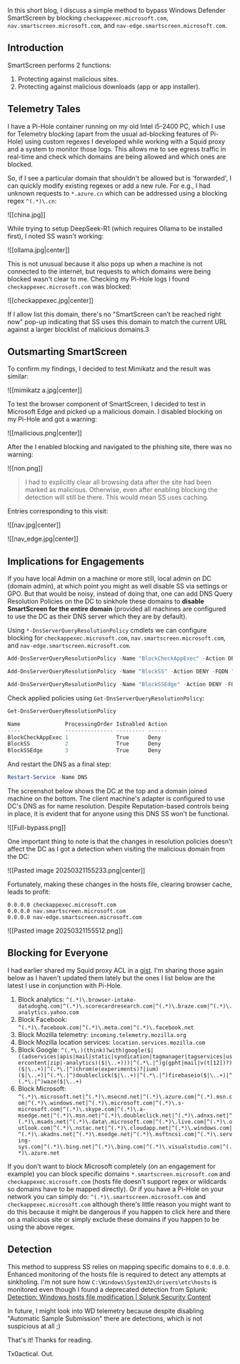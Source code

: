In this short blog, I discuss a simple method to bypass Windows Defender SmartScreen by blocking `checkappexec.microsoft.com`, `nav.smartscreen.microsoft.com`, and `nav-edge.smartscreen.microsoft.com`.
## Introduction

SmartScreen performs 2 functions:
1. Protecting against malicious sites.
2. Protecting against malicious downloads (app or app installer).
## Telemetry Tales

I have a Pi-Hole container running on my old Intel i5-2400 PC, which I use for Telemetry blocking (apart from the usual ad-blocking features of Pi-Hole) using custom regexes I developed while working with a Squid proxy and a system to monitor those logs. This allows me to see egress traffic in real-time and check which domains are being allowed and which ones are blocked.

So, if I see a particular domain that shouldn't be allowed but is 'forwarded', I can quickly modify existing regexes or add a new rule. For e.g., I had unknown requests to `*.azure.cn` which can be addressed using a blocking regex `^(.*)\.cn`:

![[china.jpg]]

While trying to setup DeepSeek-R1 (which requires Ollama to be installed first), I noted SS wasn't working: 

![[ollama.jpg|center]]

This is not unusual because it also pops up when a machine is not connected to the internet, but requests to which domains were being blocked wasn't clear to me. Checking my Pi-Hole logs I found `checkappexec.microsoft.com` was blocked:

![[checkappexec.jpg|center]]

If I allow list this domain, there's no "SmartScreen can't be reached right now" pop-up indicating that SS uses this domain to match the current URL against a larger blocklist of malicious domains.3
## Outsmarting SmartScreen

To confirm my findings, I decided to test Mimikatz and the result was similar:

![[mimikatz a.jpg|center]]

To test the browser component of SmartScreen, I decided to test in Microsoft Edge and picked up a malicious domain. I disabled blocking on my Pi-Hole and got a warning:

![[mailicious.png|center]]

After the I enabled blocking and navigated to the phishing site, there was no warning:

![[non.png]]

> I had to explicitly clear all browsing data after the site had been marked as malicious. Otherwise, even after enabling blocking the detection will still be there. This would mean SS uses caching.

Entries corresponding to this visit:

![[nav.jpg|center]]

![[nav_edge.jpg|center]]

## Implications for Engagements

If you have local Admin on a machine or more still, local admin on DC (domain admin), at which point you might as well disable SS via settings or GPO. But that would be noisy, instead of doing that, one can add DNS Query Resolution Policies on the DC to sinkhole these domains to **disable SmartScreen for the entire domain** (provided all machines are configured to use the DC as their DNS server which they are by default).

Using `*-DnsServerQueryResolutionPolicy` cmdlets we can configure blocking for `checkappexec.microsoft.com`, `nav.smartscreen.microsoft.com`, and `nav-edge.smartscreen.microsoft.com`.

```powershell
Add-DnsServerQueryResolutionPolicy -Name "BlockCheckAppExec" -Action DENY -FQDN "EQ,checkappexec.microsoft.com"

Add-DnsServerQueryResolutionPolicy -Name "BlockSS" -Action DENY -FQDN "EQ,nav.smartscreen.microsoft.com"

Add-DnsServerQueryResolutionPolicy -Name "BlockSSEdge" -Action DENY -FQDN "EQ,nav-edge.smartscreen.microsoft.com"
```

Check applied policies using `Get-DnsServerQueryResolutionPolicy`:

```powershell
Get-DnsServerQueryResolutionPolicy

Name              ProcessingOrder IsEnabled Action
----              --------------- --------- ------
BlockCheckAppExec 1               True      Deny
BlockSS           2               True      Deny
BlockSSEdge       3               True      Deny
```

And restart the DNS as a final step:

```powershell
Restart-Service -Name DNS
```

The screenshot below shows the DC at the top and a domain joined machine on the bottom. The client machine's adapter is configured to use DC's DNS as for name resolution. Despite Reputation-based controls being in place, it is evident that for anyone using this DNS SS won't be functional. 

![[Full-bypass.png]]

One important thing to note is that the changes in resolution policies doesn't affect the DC as I got a detection when visiting the malicious domain from the DC:

![[Pasted image 20250321155233.png|center]]

Fortunately, making these changes in the hosts file, clearing browser cache, leads to profit:

```text
0.0.0.0 checkappexec.microsoft.com
0.0.0.0 nav.smartscreen.microsoft.com
0.0.0.0 nav-edge.smartscreen.microsoft.com
```

![[Pasted image 20250321155512.png]]
## Blocking for Everyone

I had earlier shared my Squid proxy ACL in a [gist](https://gist.github.com/Tx0actical/06db83139b23aaed50a4528f45082ee8). I'm sharing those again below as I haven't updated them lately but the ones I list below are the latest I use in conjunction with Pi-Hole.

1. Block analytics: `^(.*)\.browser-intake-datadoghq.com|^(.*)\.scorecardresearch.com|^(.*)\.braze.com|^(.*)\.analytics.yahoo.com`
2. Block Facebook: `^(.*)\.facebook.com|^(.*)\.meta.com|^(.*)\.facebook.net`
3. Block Mozilla telemetry: `incoming.telemetry.mozilla.org`
4. Block Mozilla location services: `location.services.mozilla.com`
5. Block Google: `^(.*\.)(think)?with)google($|((adservices|apis|mail|static|syndication|tagmanager|tagservices|usercontent|zip|-analytics)($|\..+)))|^(.*\.|^)g(gpht|mail|v(t[12])?)($|\..+)|^(.*\.|^)chrom(e(experiments)?|ium)($|\..+)|^(.*\.|^)doubleclick($|\..+)|^(.*\.|^)firebaseio($|\..+)|^(.*\.|^)waze($|\..+)`
6. Block Microsoft: `^(.*)\.microsoft.net|^(.*)\.msecnd.net|^(.*)\.azure.com|^(.*).msn.com|^(.*)\.windows.net|^(.*)\.microsoft.com|^(.*)\.s-microsoft.com|^(.*)\.skype.com|^(.*)\.a-msedge.net|^(.*)\.msn.net|^(.*)\.doubleclick.net|^(.*)\.adnxs.net|^(.*)\.msads.net|^(.*)\.data\.microsoft.com|^(.*)\.live.com|^(.*)\.outlook.com|^(.*)\.nstac.net|^(.*)\.cloudapp.net|^(.*)\.windows.com|^(.*)\.akadns.net|^(.*)\.msedge.net|^(.*)\.msftncsi.com|^(.*)\.serving-sys.com|^(.*)\.bing.net|^(.*)\.bing.com|^(.*)\.visualstudio.com|^(.*)\.azure.net`

If you don't want to block Microsoft completely (on an engagement for example) you can block specific domains `*.smartscreen.microsoft.com` and `checkappexec.microsoft.com` (hosts file doesn't support regex or wildcards so domains have to be mapped directly). Or if you have a Pi-Hole on your network you can simply do: `^(.*)\.smartscreen.microsoft.com` and `checkappexec.microsoft.com` although there's little reason you might want to do this because it might be dangerous if you happen to click here and there on a malicious site or simply exclude these domains if you happen to be using the above regex.
## Detection

This method to suppress SS relies on mapping specific domains to `0.0.0.0`. Enhanced monitoring of the hosts file is required to detect any attempts at sinkholing. I'm not sure how `C:\Windows\System32\drivers\etc\hosts` is monitored even though I found a deprecated detection from Splunk: [Detection: Windows hosts file modification | Splunk Security Content](https://research.splunk.com/deprecated/06a6fc63-a72d-41dc-8736-7e3dd9612116/)

In future, I might look into WD telemetry because despite disabling "Automatic Sample Submission" there are detections, which is not suspicious at all ;)

That's it! Thanks for reading.

Tx0actical. Out.